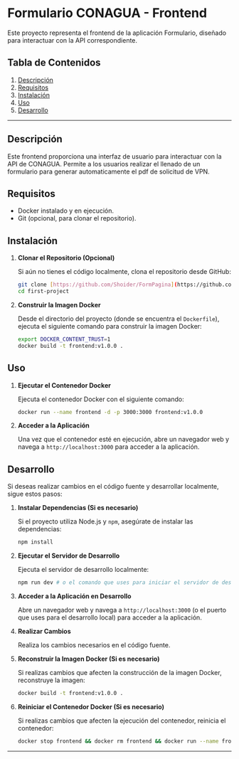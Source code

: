 # Formulario CONAGUA - Frontend

Este proyecto representa el frontend de la aplicación Formulario, diseñado para interactuar con la API correspondiente.

## Tabla de Contenidos

1.  [Descripción](#descripcion)
2.  [Requisitos](#requisitos)
3.  [Instalación](#instalacion)
4.  [Uso](#uso)
5.  [Desarrollo](#desarrollo)

---

## Descripción

Este frontend proporciona una interfaz de usuario para interactuar con la API de CONAGUA. Permite a los usuarios realizar el llenado de un formulario para generar automaticamente el pdf de solicitud de VPN.

## Requisitos

- Docker instalado y en ejecución.
- Git (opcional, para clonar el repositorio).

## Instalación

1.  **Clonar el Repositorio (Opcional)**

    Si aún no tienes el código localmente, clona el repositorio desde GitHub:

    ```bash
    git clone [https://github.com/Shoider/FormPagina](https://github.com/Shoider/FormPagina)
    cd first-project
    ```

2.  **Construir la Imagen Docker**

    Desde el directorio del proyecto (donde se encuentra el `Dockerfile`), ejecuta el siguiente comando para construir la imagen Docker:

    ```bash
    export DOCKER_CONTENT_TRUST=1
    docker build -t frontend:v1.0.0 .
    ```

## Uso

1.  **Ejecutar el Contenedor Docker**

    Ejecuta el contenedor Docker con el siguiente comando:

    ```bash
    docker run --name frontend -d -p 3000:3000 frontend:v1.0.0
    ```

2.  **Acceder a la Aplicación**

    Una vez que el contenedor esté en ejecución, abre un navegador web y navega a `http://localhost:3000` para acceder a la aplicación.

## Desarrollo

Si deseas realizar cambios en el código fuente y desarrollar localmente, sigue estos pasos:

1.  **Instalar Dependencias (Si es necesario)**

    Si el proyecto utiliza Node.js y `npm`, asegúrate de instalar las dependencias:

    ```bash
    npm install
    ```

2.  **Ejecutar el Servidor de Desarrollo**

    Ejecuta el servidor de desarrollo localmente:

    ```bash
    npm run dev # o el comando que uses para iniciar el servidor de desarrollo
    ```

3.  **Acceder a la Aplicación en Desarrollo**

    Abre un navegador web y navega a `http://localhost:3000` (o el puerto que uses para el desarrollo local) para acceder a la aplicación.

4.  **Realizar Cambios**

    Realiza los cambios necesarios en el código fuente.

5.  **Reconstruir la Imagen Docker (Si es necesario)**

    Si realizas cambios que afecten la construcción de la imagen Docker, reconstruye la imagen:

    ```bash
    docker build -t frontend:v1.0.0 .
    ```

6.  **Reiniciar el Contenedor Docker (Si es necesario)**

    Si realizas cambios que afecten la ejecución del contenedor, reinicia el contenedor:

    ```bash
    docker stop frontend && docker rm frontend && docker run --name frontend -d -p 3000:3000 frontend:v1.0.0
    ```

---
